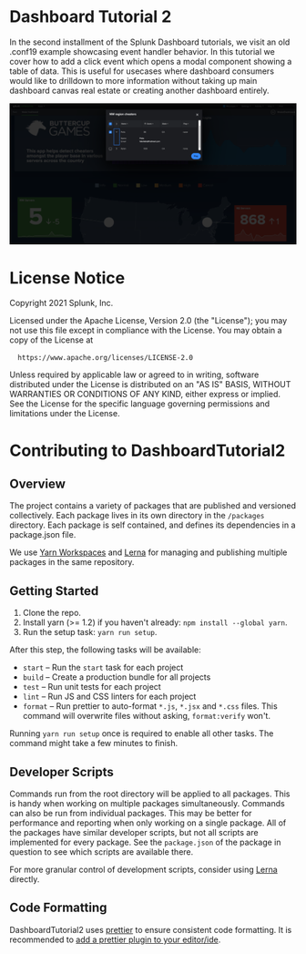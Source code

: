 # Dashboard Tutorial 2

In the second installment of the Splunk Dashboard tutorials, we visit an old .conf19 example showcasing event handler behavior. In this tutorial we cover how to add a click event which opens a modal component showing a table of data. This is useful for usecases where dashboard consumers would like to drilldown to more information without taking up main dashboard canvas real estate or creating another dashboard entirely. 

![](packages/modal-dashboard/src/main/webapp/pages/dashboard/final_dashboard.png)


# License Notice
Copyright 2021 Splunk, Inc.

Licensed under the Apache License, Version 2.0 (the "License");
you may not use this file except in compliance with the License.
You may obtain a copy of the License at

      https://www.apache.org/licenses/LICENSE-2.0

Unless required by applicable law or agreed to in writing, software
distributed under the License is distributed on an "AS IS" BASIS,
WITHOUT WARRANTIES OR CONDITIONS OF ANY KIND, either express or implied.
See the License for the specific language governing permissions and
limitations under the License.


# Contributing to DashboardTutorial2

## Overview

The project contains a variety of packages that are published and versioned collectively. Each package lives in its own 
directory in the `/packages` directory. Each package is self contained, and defines its dependencies in a package.json file.

We use [Yarn Workspaces](https://yarnpkg.com/lang/en/docs/workspaces/) and [Lerna](https://github.com/lerna/lerna) for
managing and publishing multiple packages in the same repository.


## Getting Started

1. Clone the repo.
2. Install yarn (>= 1.2) if you haven't already: `npm install --global yarn`.
3. Run the setup task: `yarn run setup`.

After this step, the following tasks will be available:

* `start` – Run the `start` task for each project
* `build` – Create a production bundle for all projects
* `test` – Run unit tests for each project
* `lint` – Run JS and CSS linters for each project
* `format` – Run prettier to auto-format `*.js`, `*.jsx` and `*.css` files. This command will overwrite files without 
asking, `format:verify` won't.

Running `yarn run setup` once is required to enable all other tasks. The command might take a few minutes to finish.


## Developer Scripts

Commands run from the root directory will be applied to all packages. This is handy when working on multiple packages 
simultaneously. Commands can also be run from individual packages. This may be better for performance and reporting when
 only working on a single package. All of the packages have similar developer scripts, but not all scripts are implemented 
 for every package. See the `package.json` of the package in question to see which scripts are available there.

For more granular control of development scripts, consider using [Lerna](https://github.com/lerna/lerna) directly.


## Code Formatting

DashboardTutorial2 uses [prettier](https://github.com/prettier/prettier) to ensure consistent code formatting. It is recommended
 to [add a prettier plugin to your editor/ide](https://github.com/prettier/prettier#editor-integration).
